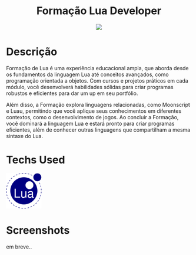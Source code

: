 <div align="center">
    <h1>Formação Lua Developer</h1>
    <img src="https://i.imgur.com/qMLfNgy.png" width="400px">
</div>

# Descrição
  Formação de Lua é uma experiência educacional ampla, que aborda desde os fundamentos da linguagem Lua até conceitos avançados, como programação orientada a objetos. Com cursos e projetos práticos em cada módulo, você desenvolverá habilidades sólidas para criar programas robustos e eficientes para dar um up em seu portfólio.<br>

Além disso, a Formação explora linguagens relacionadas, como Moonscript e Luau, permitindo que você aplique seus conhecimentos em diferentes contextos, como o desenvolvimento de jogos. Ao concluir a Formação, você dominará a linguagem Lua e estará pronto para criar programas eficientes, além de conhecer outras linguagens que compartilham a mesma sintaxe do Lua.<br>

 

# Techs Used
 <img src="https://raw.githubusercontent.com/devicons/devicon/ca28c779441053191ff11710fe24a9e6c23690d6/icons/lua/lua-plain.svg" height="96" width="96px" />



# Screenshots
  em breve..
 
 
